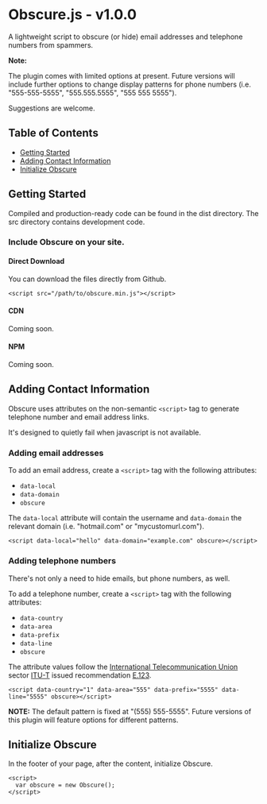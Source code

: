 # Obscure.js - v1.0.0

A lightweight script to obscure (or hide) email addresses and telephone numbers from spammers.

**Note:** 

The plugin comes with limited options at present. Future versions will include further options to change display patterns for phone numbers (i.e. "555-555-5555", "555.555.5555", "555 555 5555").

Suggestions are welcome.

## Table of Contents

* [Getting Started](#getting-started)
* [Adding Contact Information](#adding-contact-information)
* [Initialize Obscure](#intialize-obscure)

## Getting Started

Compiled and production-ready code can be found in the dist directory. The src directory contains development code.

### Include Obscure on your site.

#### Direct Download

You can download the files directly from Github.

```
<script src="/path/to/obscure.min.js"></script>

```

#### CDN

Coming soon.

#### NPM

Coming soon.

## Adding Contact Information

Obscure uses attributes on the non-semantic `<script>` tag to generate telephone number and email address links.

It's designed to quietly fail when javascript is not available.

### Adding email addresses

To add an email address, create a `<script>` tag with the following attributes:

* `data-local`
* `data-domain`
* `obscure`

The `data-local` attribute will contain the username and `data-domain` the relevant domain (i.e. "hotmail.com" or "mycustomurl.com").

```
<script data-local="hello" data-domain="example.com" obscure></script>

```

### Adding telephone numbers

There's not only a need to hide emails, but phone numbers, as well.

To add a telephone number, create a `<script>` tag with the following attributes:

* `data-country`
* `data-area`
* `data-prefix`
* `data-line`
* `obscure`

The attribute values follow the <a href="https://en.wikipedia.org/wiki/International_Telecommunication_Union" target="_blank">International Telecommunication Union</a> sector <a href="https://en.wikipedia.org/wiki/ITU-T" target="_blank">ITU-T</a> issued recommendation <a href="https://en.wikipedia.org/wiki/E.123" target="_blank">E.123</a>.

```
<script data-country="1" data-area="555" data-prefix="5555" data-line="5555" obscure></script>

```

**NOTE:** The default pattern is fixed at "(555) 555-5555". Future versions of this plugin will feature options for different patterns.

## Initialize Obscure

In the footer of your page, after the content, initialize Obscure.

```
<script>
  var obscure = new Obscure();
</script>

```
